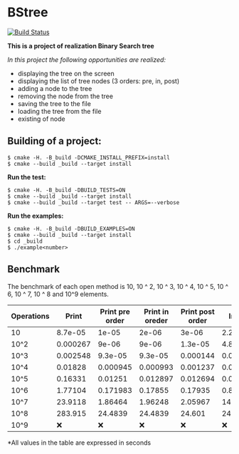 # BStree
[![Build Status](https://travis-ci.org/Kirichenkov9/BStree.svg?branch=master)](https://travis-ci.org/Kirichenkov9/BStree)

**This is a project of realization Binary Search tree**

*In this project the following opportunities are realized:*

* displaying the tree on the screen
* displaying the list of tree nodes (3 orders: pre, in, post)
* adding a node to the tree
* removing the node from the tree
* saving the tree to the file
* loading the tree from the file
* existing of node


## Building of a project:
```ShellSession
$ cmake -H. -B_build -DCMAKE_INSTALL_PREFIX=install
$ cmake --build _build --target install
```

**Run the test:**
```ShellSession
$ cmake -H. -B_build -DBUILD_TESTS=ON
$ cmake --build _build --target install
$ cmake --build _build --target test -- ARGS=--verbose
```

**Run the examples:**
```ShellSession
$ cmake -H. -B_build -DBUILD_EXAMPLES=ON
$ cmake --build _build --target install
$ cd _build
$ ./example<number>
 ```
## Benchmark

The benchmark of each open method is 10, 10 ^ 2, 10 ^ 3, 10 ^ 4, 10 ^ 5, 10 ^ 6, 10 ^ 7, 10 ^ 8 and 10^9 elements.


|Operations|Print|Print pre order|Print in oreder|Print post order|Insert|Remove|Exist|Save in file|Load from file|
|---|---|---|---|---|---|---|---|---|---|
|10|8.7e-05|1e-05| 2e-06|3e-06|2.2e-05|6.3e-05|3e-06|6.7e-05|1.8e-05|
|10^2|0.000267|9e-06|9e-06|1.3e-05|4.8e-05|7.8e-05|2.9e-05|6e-06|1e-05|
|10^3|0.002548|9.3e-05| 9.3e-05|0.000144|0.000767|0.001234|0.000593|0.000787|0.00113|
|10^4|0.01828|0.000945|0.000993|0.001237|0.007021|0.011167| 0.002335|0.00113|0.002797|
|10^5|0.16331|0.01251|0.012897|0.012694|0.052942|0.093658|0.030821|0.029051|0.036695|
|10^6|1.77104|0.171983|0.17855|0.17935| 0.834816| 1.62604|0.80937|0.158951 |0.486303|
|10^7|23.9118| 1.86464|1.96248|2.05967|14.5264|30.3793|15.6677|1.7185|5.55034|
|10^8|283.915|24.4839|24.4839|24.601|244.531|485.906|241.978|21.2049|21.2049|
|10^9|:x:|:x:|:x:|:x:|:x:|:x:|:x:|:x:|:x:|

*All values in the table are expressed in seconds
